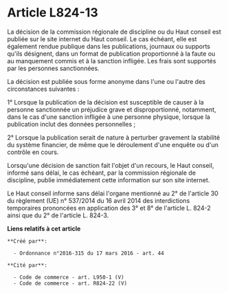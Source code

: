 # Article L824-13

La décision de la commission régionale de discipline ou du Haut conseil est publiée sur le site internet du Haut conseil. Le
cas échéant, elle est également rendue publique dans les publications, journaux ou supports qu'ils désignent, dans un format
de publication proportionné à la faute ou au manquement commis et à la sanction infligée. Les frais sont supportés par les
personnes sanctionnées. 

La décision est publiée sous forme anonyme dans l'une ou l'autre des circonstances suivantes : 

1° Lorsque la publication de la décision est susceptible de causer à la personne sanctionnée un préjudice grave et
disproportionné, notamment, dans le cas d'une sanction infligée à une personne physique, lorsque la publication inclut des
données personnelles ; 

2° Lorsque la publication serait de nature à perturber gravement la stabilité du système financier, de même que le
déroulement d'une enquête ou d'un contrôle en cours. 

Lorsqu'une décision de sanction fait l'objet d'un recours, le Haut conseil, informé sans délai, le cas échéant, par la
commission régionale de discipline, publie immédiatement cette information sur son site internet. 

Le Haut conseil informe sans délai l'organe mentionné au 2° de l'article 30 du règlement (UE) n° 537/2014 du 16 avril 2014
des interdictions temporaires prononcées en application des 3° et 8° de l'article L. 824-2 ainsi que du 2° de l'article L.
824-3.

**Liens relatifs à cet article**

	**Créé par**:

	  - Ordonnance n°2016-315 du 17 mars 2016 - art. 44

	**Cité par**:

	  - Code de commerce - art. L950-1 (V)
	  - Code de commerce - art. R824-22 (V)
